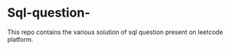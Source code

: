# Sql-question-
This repo contains the various solution of sql question present on leetcode platform.
